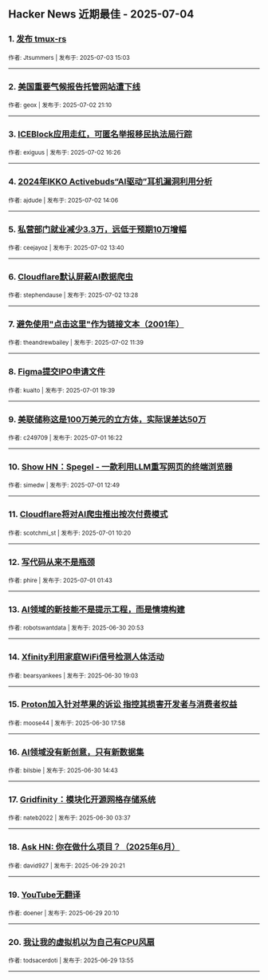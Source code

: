 ## Hacker News 近期最佳 - 2025-07-04


### 1. [发布 tmux-rs](https://news.ycombinator.com/item?id=44455787)

<sub>作者: Jtsummers | 发布于: 2025-07-03 15:03</sub>

---

### 2. [美国重要气候报告托管网站遭下线](https://news.ycombinator.com/item?id=44448868)

<sub>作者: geox | 发布于: 2025-07-02 21:10</sub>

---

### 3. [ICEBlock应用走红，可匿名举报移民执法局行踪](https://news.ycombinator.com/item?id=44445646)

<sub>作者: exiguus | 发布于: 2025-07-02 16:26</sub>

---

### 4. [2024年IKKO Activebuds“AI驱动”耳机漏洞利用分析](https://news.ycombinator.com/item?id=44443919)

<sub>作者: ajdude | 发布于: 2025-07-02 14:06</sub>

---

### 5. [私营部门就业减少3.3万，远低于预期10万增幅](https://news.ycombinator.com/item?id=44443622)

<sub>作者: ceejayoz | 发布于: 2025-07-02 13:40</sub>

---

### 6. [Cloudflare默认屏蔽AI数据爬虫](https://news.ycombinator.com/item?id=44443480)

<sub>作者: stephendause | 发布于: 2025-07-02 13:28</sub>

---

### 7. [避免使用"点击这里"作为链接文本（2001年）](https://news.ycombinator.com/item?id=44442473)

<sub>作者: theandrewbailey | 发布于: 2025-07-02 11:39</sub>

---

### 8. [Figma提交IPO申请文件](https://news.ycombinator.com/item?id=44437316)

<sub>作者: kualto | 发布于: 2025-07-01 19:39</sub>

---

### 9. [美联储称这是100万美元的立方体，实际误差达50万](https://news.ycombinator.com/item?id=44435484)

<sub>作者: c249709 | 发布于: 2025-07-01 16:22</sub>

---

### 10. [Show HN：Spegel - 一款利用LLM重写网页的终端浏览器](https://news.ycombinator.com/item?id=44433409)

<sub>作者: simedw | 发布于: 2025-07-01 12:49</sub>

---

### 11. [Cloudflare将对AI爬虫推出按次付费模式](https://news.ycombinator.com/item?id=44432385)

<sub>作者: scotchmi_st | 发布于: 2025-07-01 10:20</sub>

---

### 12. [写代码从来不是瓶颈](https://news.ycombinator.com/item?id=44429789)

<sub>作者: phire | 发布于: 2025-07-01 01:43</sub>

---

### 13. [AI领域的新技能不是提示工程，而是情境构建](https://news.ycombinator.com/item?id=44427757)

<sub>作者: robotswantdata | 发布于: 2025-06-30 20:53</sub>

---

### 14. [Xfinity利用家庭WiFi信号检测人体活动](https://news.ycombinator.com/item?id=44426726)

<sub>作者: bearsyankees | 发布于: 2025-06-30 19:03</sub>

---

### 15. [Proton加入针对苹果的诉讼 指控其损害开发者与消费者权益](https://news.ycombinator.com/item?id=44426128)

<sub>作者: moose44 | 发布于: 2025-06-30 17:58</sub>

---

### 16. [AI领域没有新创意，只有新数据集](https://news.ycombinator.com/item?id=44423983)

<sub>作者: bilsbie | 发布于: 2025-06-30 14:43</sub>

---

### 17. [Gridfinity：模块化开源网格存储系统](https://news.ycombinator.com/item?id=44419091)

<sub>作者: nateb2022 | 发布于: 2025-06-30 03:37</sub>

---

### 18. [Ask HN: 你在做什么项目？（2025年6月）](https://news.ycombinator.com/item?id=44416093)

<sub>作者: david927 | 发布于: 2025-06-29 20:21</sub>

---

### 19. [YouTube无翻译](https://news.ycombinator.com/item?id=44416009)

<sub>作者: doener | 发布于: 2025-06-29 20:10</sub>

---

### 20. [我让我的虚拟机以为自己有CPU风扇](https://news.ycombinator.com/item?id=44413185)

<sub>作者: todsacerdoti | 发布于: 2025-06-29 13:55</sub>

---
